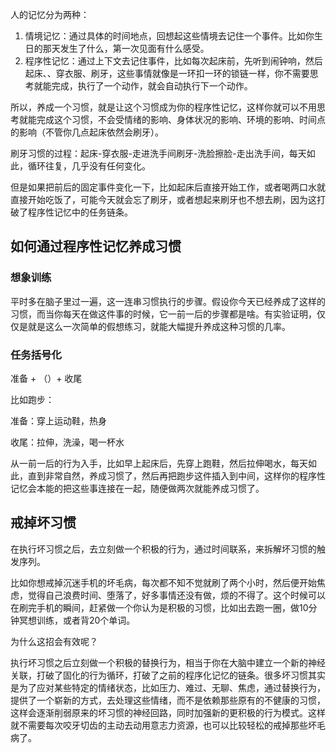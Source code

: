 人的记忆分为两种：
1. 情境记忆：通过具体的时间地点，回想起这些情境去记住一个事件。比如你生日的那天发生了什么，第一次见面有什么感受。
2. 程序性记忆：通过上下文去记住事件，比如每次起床前，先听到闹钟响，然后起床、、穿衣服、刷牙，这些事情就像是一环扣一环的锁链一样，你不需要思考就能完成，执行了一个动作，就会自动执行下一个动作。

所以，养成一个习惯，就是让这个习惯成为你的程序性记忆，这样你就可以不用思考就能完成这个习惯，不会受情绪的影响、身体状况的影响、环境的影响、时间点的影响（不管你几点起床依然会刷牙）。


刷牙习惯的过程：起床-穿衣服-走进洗手间刷牙-洗脸擦脸-走出洗手间，每天如此，循环往复，几乎没有任何变化。

但是如果把前后的固定事件变化一下，比如起床后直接开始工作，或者喝两口水就直接开始吃饭了，可能今天就会忘了刷牙，或者想起来刷牙也不想去刷，因为这打破了程序性记忆中的任务链条。

## 如何通过程序性记忆养成习惯

### 想象训练
平时多在脑子里过一遍，这一连串习惯执行的步骤。假设你今天已经养成了这样的习惯，而当你每天在做这件事的时候，它一前一后的步骤都是啥。有实验证明，仅仅是就是这么一次简单的假想练习，就能大幅提升养成这种习惯的几率。

### 任务括号化

准备 + （）+ 收尾

比如跑步：

准备：穿上运动鞋，热身

收尾：拉伸，洗澡，喝一杯水

从一前一后的行为入手，比如早上起床后，先穿上跑鞋，然后拉伸喝水，每天如此，直到非常自然，养成习惯了，然后再把跑步这件插入到中间，这样你的程序性记忆会本能的把这些事连接在一起，随便做两次就能养成习惯了。


## 戒掉坏习惯

在执行坏习惯之后，去立刻做一个积极的行为，通过时间联系，来拆解坏习惯的触发序列。

比如你想戒掉沉迷手机的坏毛病，每次都不知不觉就刷了两个小时，然后便开始焦虑，觉得自己浪费时间、堕落了，好多事情还没有做，烦的不得了。这个时候可以在刷完手机的瞬间，赶紧做一个你认为是积极的习惯，比如出去跑一圈，做10分钟冥想训练，或者背20个单词。

为什么这招会有效呢？

执行坏习惯之后立刻做一个积极的替换行为，相当于你在大脑中建立一个新的神经关联，打破了固化的行为循环，打破了之前的程序化记忆的链条。很多坏习惯其实是为了应对某些特定的情绪状态，比如压力、难过、无聊、焦虑，通过替换行为，提供了一个崭新的方式，去处理这些情绪，而不是依赖那些原有的不健康的习惯，这样会逐渐削弱原来的坏习惯的神经回路，同时加强新的更积极的行为模式。这样就不需要每次咬牙切齿的主动去动用意志力资源，也可以比较轻松的戒掉那些坏毛病了。